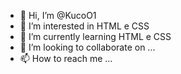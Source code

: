- 👋 Hi, I’m @KucoO1
- 👀 I’m interested in HTML e CSS
- 🌱 I’m currently learning HTML e CSS
- 💞️ I’m looking to collaborate on ...
- 📫 How to reach me ...

<!---
KucoO1/KucoO1 is a ✨ special ✨ repository because its `README.md` (this file) appears on your GitHub profile.
You can click the Preview link to take a look at your changes.
--->
